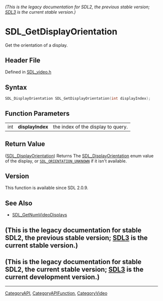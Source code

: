 ###### (This is the legacy documentation for SDL2, the previous stable version; [SDL3](https://wiki.libsdl.org/SDL3/) is the current stable version.)
# SDL_GetDisplayOrientation

Get the orientation of a display.

## Header File

Defined in [SDL_video.h](https://github.com/libsdl-org/SDL/blob/SDL2/include/SDL_video.h)

## Syntax

```c
SDL_DisplayOrientation SDL_GetDisplayOrientation(int displayIndex);
```

## Function Parameters

|     |                  |                                    |
| --- | ---------------- | ---------------------------------- |
| int | **displayIndex** | the index of the display to query. |

## Return Value

([SDL_DisplayOrientation](SDL_DisplayOrientation)) Returns The
[SDL_DisplayOrientation](SDL_DisplayOrientation) enum value of the display,
or [`SDL_ORIENTATION_UNKNOWN`](SDL_ORIENTATION_UNKNOWN) if it isn't
available.

## Version

This function is available since SDL 2.0.9.

## See Also

- [SDL_GetNumVideoDisplays](SDL_GetNumVideoDisplays)


## (This is the legacy documentation for stable SDL2, the previous stable version; [SDL3](https://wiki.libsdl.org/SDL3/) is the current stable version.)



## (This is the legacy documentation for stable SDL2, the current stable version; [SDL3](https://wiki.libsdl.org/SDL3/) is the current development version.)



----
[CategoryAPI](CategoryAPI), [CategoryAPIFunction](CategoryAPIFunction), [CategoryVideo](CategoryVideo)

